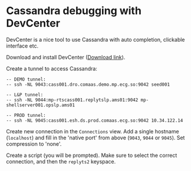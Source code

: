 Cassandra debugging with DevCenter
==================================

DevCenter is a nice tool to use Cassandra with auto completion, clickable interface etc.

Download and install DevCenter ([Download link](http://www.datastax.com/what-we-offer/products-services/devcenter)).

Create a tunnel to access Cassandra:
```
-- DEMO tunnel:
-- ssh -NL 9043:cass001.dro.comaas.demo.mp.ecg.so:9042 seed001

-- L&P tunnel:
-- ssh -NL 9044:mp-rtscass001.replytslp.ams01:9042 mp-shellserver001.opslp.ams01

-- PROD tunnel:
-- ssh -NL 9045:cass001.esh.ds.prod.comaas.ecg.so:9042 10.34.122.14
```

Create new connection in the `Connections` view. Add a single hostname (`localhost`) and fill in
the 'native port' from above (`9043`, `9044` or `9045`). Set compression to 'none'.

Create a script (you will be prompted). Make sure to select the correct connection, and then the `replyts2` keyspace.